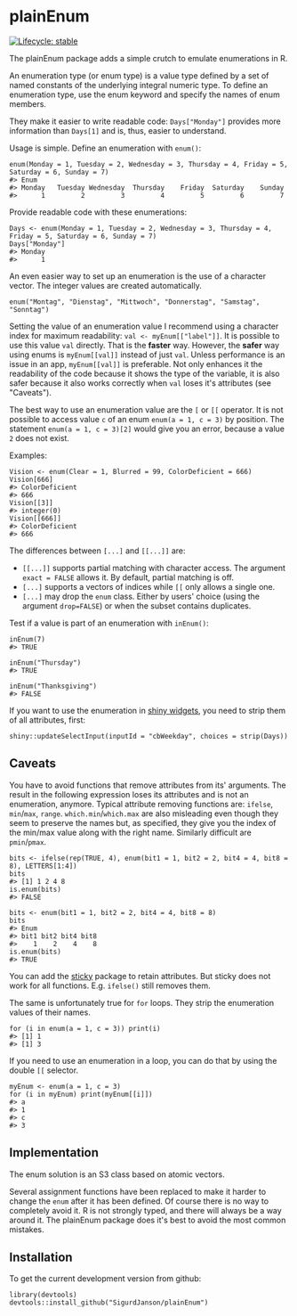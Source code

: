 # plainEnum

<!-- badges: start -->
  [![Lifecycle: stable](https://img.shields.io/badge/lifecycle-stable-brightgreen.svg)](https://lifecycle.r-lib.org/articles/stages.html#stable)
<!-- badges: end -->

The plainEnum package adds a simple crutch to emulate enumerations in R. 

An enumeration type (or enum type) is a value type defined by a set of named constants of the underlying integral numeric type. To define an enumeration type, use the enum keyword and specify the names of enum members.

They make it easier to write readable code: `Days["Monday"]` provides more information than `Days[1]` and is, thus, easier to understand.


Usage is simple. Define an enumeration with `enum()`:

```r-lang
enum(Monday = 1, Tuesday = 2, Wednesday = 3, Thursday = 4, Friday = 5, Saturday = 6, Sunday = 7)
#> Enum 
#> Monday   Tuesday Wednesday  Thursday    Friday  Saturday    Sunday 
#>      1         2         3         4         5         6         7 
```

Provide readable code with these enumerations:
```r-lang
Days <- enum(Monday = 1, Tuesday = 2, Wednesday = 3, Thursday = 4, Friday = 5, Saturday = 6, Sunday = 7)
Days["Monday"]
#> Monday 
#>      1
```

An even easier way to set up an enumeration is the use of a character vector. The integer values are created automatically.
```r-lang
enum("Montag", "Dienstag", "Mittwoch", "Donnerstag", "Samstag", "Sonntag")
```


Setting the value of an enumeration value I recommend using a character index for maximum readability: `val <- myEnum[["label"]]`. It is possible to use this value `val` directly. That is the **faster** way. However, the **safer** way using enums is `myEnum[[val]]` instead of just `val`. Unless performance is an issue in an app, `myEnum[[val]]` is preferable. Not only enhances it the readability of the code because it shows the type of the variable, it is also safer because it also works correctly when `val` loses it's attributes (see "Caveats").


The best way to use an enumeration value are the `[` or `[[` operator. It is not possible to access value `c` of an enum `enum(a = 1, c = 3)` by position. The statement `enum(a = 1, c = 3)[2]` would give you an error, because a value `2` does not exist. 

Examples:

```r-lang
Vision <- enum(Clear = 1, Blurred = 99, ColorDeficient = 666)
Vision[666]
#> ColorDeficient
#> 666
Vision[[3]] 
#> integer(0)
Vision[[666]]
#> ColorDeficient
#> 666
```

The differences between `[...]` and  `[[...]]` are:

* `[[...]]` supports partial matching with character access. The argument `exact = FALSE` allows it. By default, partial matching is off.
* `[...]` supports a vectors of indices while `[[` only allows a single one.
* `[...]` may drop the `enum` class. Either by users' choice (using the argument `drop=FALSE`) or when the subset contains duplicates.


Test if a value is part of an enumeration with `inEnum()`:

```r-lang
inEnum(7)
#> TRUE

inEnum("Thursday")
#> TRUE

inEnum("Thanksgiving")
#> FALSE
```


If you want to use the enumeration in [shiny widgets](https://shiny.rstudio.com/), you need to strip them of all attributes, first:
```r-lang
shiny::updateSelectInput(inputId = "cbWeekday", choices = strip(Days))
```


## Caveats

You have to avoid functions that remove attributes from its' arguments. The result in the following expression loses its attributes and is not an enumeration, anymore. Typical attribute removing functions are: `ifelse`, `min`/`max`, `range`. `which.min`/`which.max` are also misleading even though they seem to preserve the names but, as specified, they give you the index of the min/max value along with the right name. Similarly difficult are `pmin`/`pmax`.

```r-lang
bits <- ifelse(rep(TRUE, 4), enum(bit1 = 1, bit2 = 2, bit4 = 4, bit8 = 8), LETTERS[1:4])
bits
#> [1] 1 2 4 8
is.enum(bits)
#> FALSE

bits <- enum(bit1 = 1, bit2 = 2, bit4 = 4, bit8 = 8)
bits
#> Enum 
#> bit1 bit2 bit4 bit8 
#>    1    2    4    8
is.enum(bits)
#> TRUE
```

You can add the [sticky](https://github.com/decisionpatterns/sticky) package to retain attributes. But sticky does not work for all functions. E.g. `ifelse()` still removes them.


The same is unfortunately true for `for` loops. They strip the enumeration values of their names.
```r-lang
for (i in enum(a = 1, c = 3)) print(i)
#> [1] 1
#> [1] 3
```

If you need to use an enumeration in a loop, you can do that by using the double `[[` selector. 

```r-lang
myEnum <- enum(a = 1, c = 3)
for (i in myEnum) print(myEnum[[i]])
#> a
#> 1
#> c
#> 3
```





## Implementation

The enum solution is an S3 class based on atomic vectors. 

Several assignment functions have been replaced to make it harder to change the `enum` after it has been defined. Of course there is no way to completely avoid it. R is not strongly typed, 
and there will always be a way around it. The plainEnum package does it's best to avoid the most common mistakes.



## Installation

To get the current development version from github:

```r-lang
library(devtools)
devtools::install_github("SigurdJanson/plainEnum")
```
